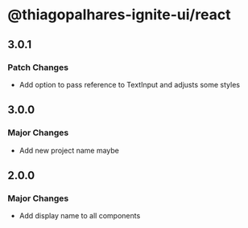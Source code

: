 # @thiagopalhares-ignite-ui/react

## 3.0.1

### Patch Changes

- Add option to pass reference to TextInput and adjusts some styles

## 3.0.0

### Major Changes

- Add new project name maybe

## 2.0.0

### Major Changes

- Add display name to all components
